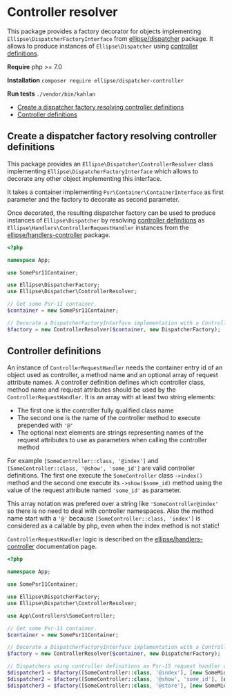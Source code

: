 # Controller resolver

This package provides a factory decorator for objects implementing `Ellipse\DispatcherFactoryInterface` from [ellipse/dispatcher](https://github.com/ellipsephp/dispatcher) package. It allows to produce instances of `Ellipse\Dispatcher` using [controller definitions](#controller-definitions).

**Require** php >= 7.0

**Installation** `composer require ellipse/dispatcher-controller`

**Run tests** `./vendor/bin/kahlan`

- [Create a dispatcher factory resolving controller definitions](#create-a-dispatcher-factory-resolving-controller-definitions)
- [Controller definitions](#controller-definitions)

## Create a dispatcher factory resolving controller definitions

This package provides an `Ellipse\Dispatcher\ControllerResolver` class implementing `Ellipse\DispatcherFactoryInterface` which allows to decorate any other object implementing this interface.

It takes a container implementing `Psr\Container\ContainerInterface` as first parameter and the factory to decorate as second parameter.

Once decorated, the resulting dispatcher factory can be used to produce instances of `Ellipse\Dispatcher` by resolving [controller definitions](#controller-definitions) as `Ellipse\Handlers\ControllerRequestHandler` instances from the [ellipse/handlers-controller](https://github.com/ellipsephp/handlers-controller) package.

```php
<?php

namespace App;

use SomePsr11Container;

use Ellipse\DispatcherFactory;
use Ellipse\Dispatcher\ControllerResolver;

// Get some Psr-11 container.
$container = new SomePsr11Container;

// Decorate a DispatcherFactoryInterface implementation with a ControllerResolver.
$factory = new ControllerResolver($container, new DispatcherFactory);
```

## Controller definitions

An instance of `ControllerRequestHandler` needs the container entry id of an object used as controller, a method name and an optional array of request attribute names. A controller definition defines which controller class, method name and request attributes should be used by the `ControllerRequestHandler`. It is an array with at least two string elements:

- The first one is the controller fully qualified class name
- The second one is the name of the controller method to execute prepended with `'@'`
- The optional next elements are strings representing names of the request attributes to use as parameters when calling the controller method

For example `[SomeController::class, '@index']` and `[SomeController::class, '@show', 'some_id']` are valid controller definitions. The first one execute the `SomeController` class `->index()` method and the second one execute its `->show($some_id)` method using the value of the request attribute named `'some_id'` as parameter.

This array notation was prefered over a string like `'SomeController@index'` so there is no need to deal with controller namespaces. Also the method name start with a `'@'` because `[SomeController::class, 'index']` is considered as a callable by php, even when the index method is not static!

`ControllerRequestHandler` logic is described on the [ellipse/handlers-controller](https://github.com/ellipsephp/handlers-controller#using-controllers-as-request-handlers) documentation page.

```php
<?php

namespace App;

use SomePsr11Container;

use Ellipse\DispatcherFactory;
use Ellipse\Dispatcher\ControllerResolver;

use App\Controllers\SomeController;

// Get some Psr-11 container.
$container = new SomePsr11Container;

// Decorate a DispatcherFactoryInterface implementation with a ControllerResolver.
$factory = new ControllerResolver($container, new DispatcherFactory);

// Dispatchers using controller definitions as Psr-15 request handler can now be created.
$dispatcher1 = $factory([SomeController::class, '@index'], [new SomeMiddleware]);
$dispatcher2 = $factory([SomeController::class, '@show', 'some_id'], [new SomeMiddleware]);
$dispatcher3 = $factory([SomeController::class, '@store'], [new SomeMiddleware]);
```
